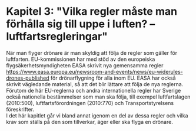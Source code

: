 # Kapitel 3: "Vilka regler måste man förhålla sig till uppe i luften? – luftfartsregleringar"

När man flyger drönare är man skyldig att följa de regler som gäller för luftfarten.
EU-kommissionen har med stöd av den europeiska flygsäkerhetsmyndigheten EASA skrivit nya gemensamma regler https://www.easa.europa.eu/newsroom-and-events/news/eu-widerules-drones-published för drönarflygning för alla inom EU. EASA har också skrivit vägledande material, så att det blir lättare att följa de nya reglerna.  
Förutom de här EU-reglerna och andra internationella regler har Sverige också nationella bestämmelser som man ska följa, till exempel luftfartslagen (2010:500), luftfartsförordningen (2010:770) och Transportstyrelsens föreskrifter.  
I det här kapitlet går vi bland annat igenom en del av dessa regler och vilka krav som ställs på den som tillverkar, äger eller ska flyga en drönare.
